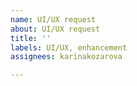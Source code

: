```yaml
---
name: UI/UX request
about: UI/UX request
title: ''
labels: UI/UX, enhancement
assignees: karinakozarova

---
```



